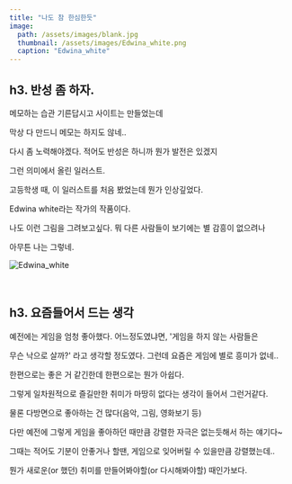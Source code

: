 ```yaml
---
title: "나도 참 한심한듯"
image: 
  path: /assets/images/blank.jpg
  thumbnail: /assets/images/Edwina_white.png
  caption: "Edwina_white"
---
```


h3. 반성 좀 하자.
----
메모하는 습관 기른답시고 사이트는 만들었는데 <br>

막상 다 만드니 메모는 하지도 않네.. <br>

다시 좀 노력해야겠다. 적어도 반성은 하니까 뭔가 발전은 있겠지 <br>

그런 의미에서 올린 일러스트. <br>

고등학생 때, 이 일러스트를 처음 봤었는데 뭔가 인상깊었다. <br>

Edwina white라는 작가의 작품이다. <br>

나도 이런 그림을 그려보고싶다. 뭐 다른 사람들이 보기에는 별 감흥이 없으려나

아무튼 나는 그렇네. <br>

![Edwina_white](https://jylab.github.io/assets/images/Edwina_white.png)

<br>

h3. 요즘들어서 드는 생각
----
예전에는 게임을 엄청 좋아했다. 어느정도였냐면, '게임을 하지 않는 사람들은 <br>

무슨 낙으로 살까?' 라고 생각할 정도였다. 그런데 요즘은 게임에 별로 흥미가 없네.. <br>

한편으로는 좋은 거 같긴한데 한편으로는 뭔가 아쉽다. <br>

그렇게 일차원적으로 즐길만한 취미가 마땅히 없다는 생각이 들어서 그런거같다. <br>

물론 다방면으로 좋아하는 건 많다(음악, 그림, 영화보기 등) <br>

다만 예전에 그렇게 게임을 좋아하던 때만큼 강렬한 자극은 없는듯해서 하는 얘기다~ <br>

그때는 적어도 기분이 안좋거나 할땐, 게임으로 잊어버릴 수 있을만큼 강렬했는데.. <br>

뭔가 새로운(or 했던) 취미를 만들어봐야할(or 다시해봐야할) 때인가보다.






